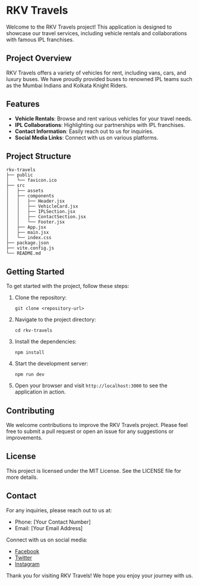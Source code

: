 # RKV Travels

Welcome to the RKV Travels project! This application is designed to showcase our travel services, including vehicle rentals and collaborations with famous IPL franchises.

## Project Overview

RKV Travels offers a variety of vehicles for rent, including vans, cars, and luxury buses. We have proudly provided buses to renowned IPL teams such as the Mumbai Indians and Kolkata Knight Riders.

## Features

- **Vehicle Rentals**: Browse and rent various vehicles for your travel needs.
- **IPL Collaborations**: Highlighting our partnerships with IPL franchises.
- **Contact Information**: Easily reach out to us for inquiries.
- **Social Media Links**: Connect with us on various platforms.

## Project Structure

```
rkv-travels
├── public
│   └── favicon.ico
├── src
│   ├── assets
│   ├── components
│   │   ├── Header.jsx
│   │   ├── VehicleCard.jsx
│   │   ├── IPLSection.jsx
│   │   ├── ContactSection.jsx
│   │   └── Footer.jsx
│   ├── App.jsx
│   ├── main.jsx
│   └── index.css
├── package.json
├── vite.config.js
└── README.md
```

## Getting Started

To get started with the project, follow these steps:

1. Clone the repository:
   ```
   git clone <repository-url>
   ```

2. Navigate to the project directory:
   ```
   cd rkv-travels
   ```

3. Install the dependencies:
   ```
   npm install
   ```

4. Start the development server:
   ```
   npm run dev
   ```

5. Open your browser and visit `http://localhost:3000` to see the application in action.

## Contributing

We welcome contributions to improve the RKV Travels project. Please feel free to submit a pull request or open an issue for any suggestions or improvements.

## License

This project is licensed under the MIT License. See the LICENSE file for more details.

## Contact

For any inquiries, please reach out to us at:
- Phone: [Your Contact Number]
- Email: [Your Email Address]

Connect with us on social media:
- [Facebook](#)
- [Twitter](#)
- [Instagram](#)

Thank you for visiting RKV Travels! We hope you enjoy your journey with us.